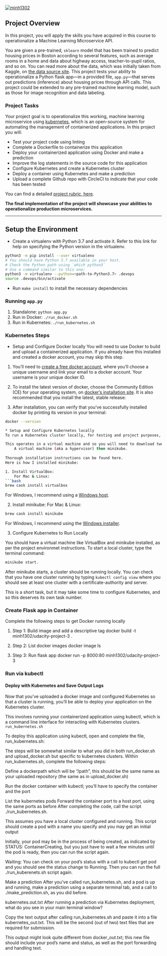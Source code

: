 [![minh1302](https://circleci.com/gh/minh1302/project-ml-microservice-kubernetes.svg?style=svg)](https://app.circleci.com/pipelines/github/minh1302/project-ml-microservice-kubernetes)

## Project Overview

In this project, you will apply the skills you have acquired in this course to operationalize a Machine Learning Microservice API. 

You are given a pre-trained, `sklearn` model that has been trained to predict housing prices in Boston according to several features, such as average rooms in a home and data about highway access, teacher-to-pupil ratios, and so on. You can read more about the data, which was initially taken from Kaggle, on [the data source site](https://www.kaggle.com/c/boston-housing). This project tests your ability to operationalize a Python flask app—in a provided file, `app.py`—that serves out predictions (inference) about housing prices through API calls. This project could be extended to any pre-trained machine learning model, such as those for image recognition and data labeling.

### Project Tasks

Your project goal is to operationalize this working, machine learning microservice using [kubernetes](https://kubernetes.io/), which is an open-source system for automating the management of containerized applications. In this project you will:
* Test your project code using linting
* Complete a Dockerfile to containerize this application
* Deploy your containerized application using Docker and make a prediction
* Improve the log statements in the source code for this application
* Configure Kubernetes and create a Kubernetes cluster
* Deploy a container using Kubernetes and make a prediction
* Upload a complete Github repo with CircleCI to indicate that your code has been tested

You can find a detailed [project rubric, here](https://review.udacity.com/#!/rubrics/2576/view).

**The final implementation of the project will showcase your abilities to operationalize production microservices.**

---

## Setup the Environment

* Create a virtualenv with Python 3.7 and activate it. Refer to this link for help on specifying the Python version in the virtualenv. 
```bash
python3 -m pip install --user virtualenv
# You should have Python 3.7 available in your host. 
# Check the Python path using `which python3`
# Use a command similar to this one:
python3 -m virtualenv --python=<path-to-Python3.7> .devops
source .devops/bin/activate
```
* Run `make install` to install the necessary dependencies

### Running `app.py`

1. Standalone:  `python app.py`
2. Run in Docker:  `./run_docker.sh`
3. Run in Kubernetes:  `./run_kubernetes.sh`

### Kubernetes Steps

* Setup and Configure Docker locally
You will need to use Docker to build and upload a containerized application. If you already have this installed and created a docker account, you may skip this step.

1. You’ll need to [create a free docker account](https://hub.docker.com/signup), where you’ll choose a unique username and link your email to a docker account. 
Your username is your unique docker ID.

2. To install the latest version of docker, choose the Community Edition (CE) for your operating system, on [docker’s installation site](https://docs.docker.com/v17.12/install/).
It is also recommended that you install the latest, stable release:

3. After installation, you can verify that you’ve successfully installed docker by printing its version in your terminal: 
```bash
docker --version

* Setup and Configure Kubernetes locally
To run a Kubernetes cluster locally, for testing and project purposes, you need the Kubernetes package, Minikube. 

This operates in a virtual machine and so you will need to download two things: 
    A virtual machine (aka a hypervisor) then minikube. 
    
Thorough installation instructions can be found here. 
Here is how I installed minikube:

1. Install VirtualBox:
    For Mac & Linux:
```bash
brew cask install virtualbox
```
For Windows, I recommend using a [Windows host](https://www.virtualbox.org/wiki/Downloads).

2. Install minikube:
    For Mac & Linux:
```bash
brew cask install minikube
```
For Windows, I recommend using the [Windows installer](https://kubernetes.io/docs/tasks/tools/install-minikube/).

3. Configure Kubernetes to Run Locally

You should have a virtual machine like VirtualBox and minikube installed, 
as per the project environmet instructions. To start a local cluster, type the terminal command: 
```bash
minikube start.
```

After minikube starts, a cluster should be running locally. 
You can check that you have one cluster running by typing ```kubectl config view``` where you should see at least one cluster with a certificate-authority and server.

This is a short task, but it may take some time to configure Kubernetes, and so this deserves its own task number.

### Create Flask app in Container

Complete the following steps to get Docker running locally

1. Step 1: Build image and add a descriptive tag
docker build -t minh1302/udacity-project-3 .

2. Step 2:  List docker images
docker image ls

3. Step 3:  Run flask app
docker run -p 8000:80 minh1302/udacity-project-3

### Run via kubectl

#### Deploy with Kubernetes and Save Output Logs

Now that you’ve uploaded a docker image and configured Kubernetes so that a cluster is running, 
you’ll be able to deploy your application on the Kubernetes cluster. 

This involves running your containerized application using kubectl, 
which is a command line interface for interacting with Kubernetes clusters.
```run_kubernetes.sh```

To deploy this application using kubectl, open and complete the file, run_kubernetes.sh:

The steps will be somewhat similar to what you did in both run_docker.sh and upload_docker.sh but specific to kubernetes clusters. 
Within run_kubernetes.sh, complete the following steps:


Define a dockerpath which will be “/path”, 
this should be the same name as your uploaded repository (the same as in upload_docker.sh)

Run the docker container with kubectl; 
you’ll have to specify the container and the port

List the kubernetes pods
Forward the container port to a host port, using the same ports as before
After completing the code, call the script ./run_kubernetes.sh. 

This assumes you have a local cluster configured and running. 
This script should create a pod with a name you specify and you may get an initial output 

Initially, your pod may be in the process of being created, as indicated by STATUS: ContainerCreating, 
but you just have to wait a few minutes until the pod is ready, then you can run the script again.

Waiting: You can check on your pod’s status with a call to kubectl get pod and you should see the status change to Running. 
Then you can run the full ./run_kuberenets.sh script again.

Make a prediction
After you’ve called run_kubernetes.sh, and a pod is up and running, make a prediction using a separate terminal tab, and a call to ./make_prediction.sh, as you did before.

kubernetes.out.txt
After running a prediction via Kubernetes deployment, what do you see in your main terminal window?

Copy the text output after calling run_kubernetes.sh and paste it into a file kubernetes_out.txt. 
This will be the second (out of two) text files that are required for submission. 

This output might look quite different from docker_out.txt; 
this new file should include your pod’s name and status, as well as the port forwarding and handling text.
